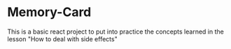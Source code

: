 # Memory-Card
This is a basic react project to put into practice the concepts learned in the lesson "How to deal with side effects"
